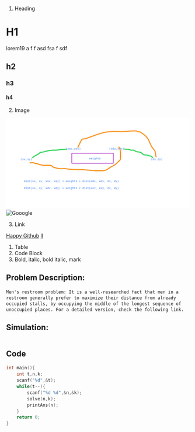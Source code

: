 1. Heading

# H1

lorem19 a
f
f
asd
fsa
f
sdf


## h2
### h3 
#### h4

2. Image

![Alternative text](../Warmholes/warmwhole.png)
![Gooogle]()

3. Link

[Happy Github](https://www.github.com/TasrinSultana)
[ll](#h1)

1. Table
2. Code Block
3. Bold, italic, bold italic, mark



## Problem Description:

```text
Men's restroom problem: It is a well-researched fact that men in a restroom generally prefer to maximize their distance from already occupied stalls, by occupying the middle of the longest sequence of unoccupied places. For a detailed version, check the following link.
```

## Simulation:

```text

```

## Code

```c++
int main(){
    int t,n,k;
    scanf("%d",&t);
    while(t--){
        scanf("%d %d",&n,&k);
        solve(n,k);
        printAns(n);
    }
    return 0;
}
```